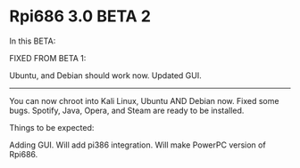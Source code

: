 # Rpi686 3.0 BETA 2

In this BETA:

FIXED FROM BETA 1:

Ubuntu, and Debian should work now.
Updated GUI.

_________________________________________________________________

You can now chroot into Kali Linux, Ubuntu AND Debian now.
Fixed some bugs.
Spotify, Java, Opera, and Steam are ready to be installed.

Things to be expected:

Adding GUI.
Will add pi386 integration. Will make PowerPC version of Rpi686.
